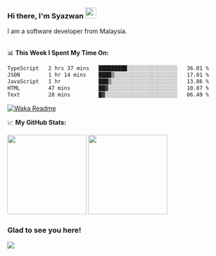 ### Hi there, I'm Syazwan <img src="https://media.giphy.com/media/hvRJCLFzcasrR4ia7z/giphy.gif" width="25px">
I am a software developer from Malaysia.
<br/><br/>

📊 **This Week I Spent My Time On:**
<!--START_SECTION:waka-->

```txt
TypeScript   2 hrs 37 mins   █████████░░░░░░░░░░░░░░░░   36.01 %
JSON         1 hr 14 mins    ████▒░░░░░░░░░░░░░░░░░░░░   17.01 %
JavaScript   1 hr            ███▒░░░░░░░░░░░░░░░░░░░░░   13.86 %
HTML         47 mins         ██▓░░░░░░░░░░░░░░░░░░░░░░   10.87 %
Text         28 mins         █▓░░░░░░░░░░░░░░░░░░░░░░░   06.49 %
```

<!--END_SECTION:waka-->
[![Waka Readme](https://github.com/syazwanz/syazwanz/actions/workflows/wakatime.yml/badge.svg)](https://github.com/syazwanz/syazwanz/actions/workflows/wakatime.yml)

📈 **My GitHub Stats:**

<p>
  <img height="180em" src="https://github-readme-stats.vercel.app/api?username=syazwanz&show_icons=true&hide_border=false&&count_private=true&include_all_commits=true" />
  <img height="180em" src="https://github-readme-stats.vercel.app/api/top-langs/?username=syazwanz&exclude_repo=KNN-Image-Classification&show_icons=true&hide_border=false&layout=compact&langs_count=8"/>
</p>

### Glad to see you here!
![](https://visitor-badge.glitch.me/badge?page_id=syazwanz.syazwanz)
